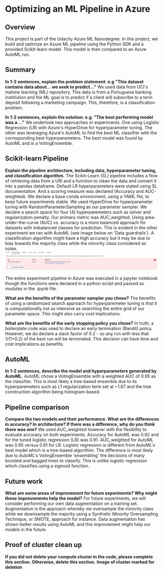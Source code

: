 # Optimizing an ML Pipeline in Azure

## Overview

This project is part of the Udacity Azure ML Nanodegree.
In this project, we build and optimize an Azure ML pipeline using the Python SDK and a provided Scikit-learn model.
This model is then compared to an Azure AutoML run.

## Summary

**In 1-2 sentences, explain the problem statement: e.g "This dataset contains data about... we seek to predict..."**
We used data from UCI's mahine learning (ML) repository. This data is from a Portuguese banking institiution and the ML goal is to predict if a client will subscribe to a term deposit following a marketing campaign. This, therefore, is a classification problem.

**In 1-2 sentences, explain the solution: e.g. "The best performing model was a ..."**
We undertook two approaches or experiments. One using Logistic Regression (LR) with Azure's HyperDrive for hyperparameter tuning.
The other was leveraging Azure's AutoML to find the best ML classifier with the corresponding best hyperparameters. The best model was found by AutoML and is a VotingEnsemble.

## Scikit-learn Pipeline

**Explain the pipeline architecture, including data, hyperparameter tuning, and classification algorithm.**
The Scikit-Learn (SL) pipeline includes a flow of retrieving data from a URI and a function to clean the data and convert it into a pandas dataframe.
Default LR hyperparameters were stated using SL documentation. And a scoring measure was declared (Accuracy and AUC-weighted).
We declare a base conda environment, using a YAML file, to keep future experiments stable.
We used HyperDrive for hyperparameter tuning with RandomParameterSampling as our parameter sampler.
We declare a search space for four (4) hyperparemeters such as solver and regularization penalty. Our primary metric was AUC_weighted.
Using area-under-the-curve (AUC) vs. accuracy is a more balanced approach for datasets with imbalanced classes for prediction.
This is evident in the other experiment we ran with AutoML (see image below on 'Data guardrails'). A classification algorithm might have a high accuracy but it may be due to bias towards the majority class while the minority class considered as noise.
![imblance image](images/imbalance.png)

The entire experiment pipeline in Azure was executed in a jupyter notebook though the functions were declared in a python script and passed as modules in the .ipynb file.

**What are the benefits of the parameter sampler you chose?**
The benefits of using a randomized search approach for hyperparemeter tuning is that it is computationally not as intensive as searching the entire grid of our parameter space.
This might also carry cost implications.

**What are the benefits of the early stopping policy you chose?**
In truth, a boilerplate code was used to declare an early termination (Bandit) policy. However, we do declare a slack factor of 0.2 - so any run with less that 1/(1+0.2) of the best run will be terminated. This decision can have time and cost implications as benefits.

## AutoML

**In 1-2 sentences, describe the model and hyperparameters generated by AutoML.**
AutoML chose a VotingEnsemble with a weighted AUC of 0.95 as the classifier. This is most likely a tree-based ensemble due to its hyperparemeters such as L1 regularization term set at ~1.67 and the tree construction algorithm being histogram-based.  

## Pipeline comparison

**Compare the two models and their performance. What are the differences in accuracy? In architecture? If there was a difference, why do you think there was one?**
We used AUC_weighted however with the flexibility to evaluate accuracy on both experiments. Accuracy for AutoML was 0.92 and for the tuned logistic regression (LR) was 0.91.
AUC_weighted for AutoML was 0.95 versus 0.81 for LR. Logistic regression is different from AutoML's best model which is a tree-based algorithim. The difference is most likely due to AutoML's VotingEnsemble 'ensembling' the decisions of many boosted and bagged trees to classify. This is unlike logistic regression which classifies using a sigmoid function.

## Future work

**What are some areas of improvement for future experiments? Why might these improvements help the model?**
For future experiments, we will consider performing our own data augmentation on a training set. Augmentation is the approach whereby we oversample the minority class while we downsample the majority using a Synthetic Minority Oversampling Technique, or SMOTE, approach for instance.
Data augmentation has shown better results using AutoML and this improvement might help our models in the future.

## Proof of cluster clean up

**If you did not delete your compute cluster in the code, please complete this section. Otherwise, delete this section.**
**Image of cluster marked for deletion**
